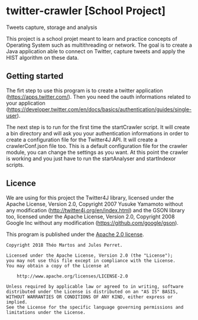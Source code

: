 # twitter-crawler [School Project]
Tweets capture, storage and analysis

This project is a school projet meant to learn and practice concepts of Operating System such as multithreading or network.
The goal is to create a Java application able to connect on Twitter, capture tweets and apply the HIST algorithm on these data.

## Getting started
The firt step to use this program is to create a twitter application (https://apps.twitter.com/). Then you need the oauth informations related to your application (https://developer.twitter.com/en/docs/basics/authentication/guides/single-user).

The next step is to run for the first time the startCrawler script. It will create a bin directory and will ask you your authentication informations in order to create a configuration file for the Twitter4J API. It will create a crawlerConf.json file too. This is a default configuration file for the crawler module, you can change the settings as you want.
At this point the crawler is working and you just have to run the startAnalyser and startIndexor scripts.

## Licence

We are using for this project the Twitter4J library, licensed under the Apache License, Version 2.0, Copyright 2007 Yusuke Yamamoto without any modification (http://twitter4j.org/en/index.html) and the GSON library too, licensed under the Apache License, Version 2.0, Copyright 2008 Google Inc without any modification (https://github.com/google/gson).

This program is published under the [Apache 2.0 license](LICENSE).

```
Copyright 2018 Théo Martos and Jules Perret.

Licensed under the Apache License, Version 2.0 (the "License");
you may not use this file except in compliance with the License.
You may obtain a copy of the License at

    http://www.apache.org/licenses/LICENSE-2.0

Unless required by applicable law or agreed to in writing, software
distributed under the License is distributed on an "AS IS" BASIS,
WITHOUT WARRANTIES OR CONDITIONS OF ANY KIND, either express or implied.
See the License for the specific language governing permissions and
limitations under the License.
```
